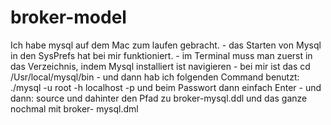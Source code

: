# broker-model

Ich habe mysql auf dem Mac zum laufen gebracht.
	- das Starten von Mysql in den SysPrefs hat bei mir funktioniert.
	- im Terminal muss man zuerst in das Verzeichnis, indem Mysql installiert ist navigieren
		- bei mir ist das cd /Usr/local/mysql/bin
		- und dann hab ich folgenden Command benutzt: ./mysql -u root -h localhost -p und beim Passwort 		  dann einfach Enter
		- und dann: source  und dahinter den Pfad zu broker-mysql.ddl und das ganze nochmal mit broker- 		  mysql.dml